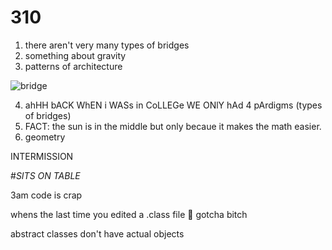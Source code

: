 # 310

1. there aren't very many types of bridges
2. something about gravity
3. patterns of architecture 

![bridge](/Users/Peter/Desktop/bridge.jpg)

4. ahHH bACK WhEN i WASs in CoLLEGe WE ONlY hAd 4 pArdigms (types of bridges)
5. FACT: the sun is in the middle but only becaue it makes the math easier.
6. geometry 

INTERMISSION



#*SITS ON TABLE*

3am code is crap

whens the last time you edited a .class file :eyes: gotcha bitch

abstract classes don't have actual objects

